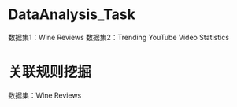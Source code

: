 # DataAnalysis_Task

数据集1：Wine Reviews
数据集2：Trending YouTube Video Statistics

# 关联规则挖掘

数据集：Wine Reviews
